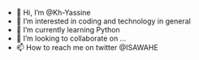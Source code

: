 - 👋 Hi, I’m @Kh-Yassine
- 👀 I’m interested in coding and technology in general
- 🌱 I’m currently learning Python
- 💞️ I’m looking to collaborate on ...
- 📫 How to reach me on twitter @ISAWAHE

<!---
Kh-Yassine/Kh-Yassine is a ✨ special ✨ repository because its `README.md` (this file) appears on your GitHub profile.
You can click the Preview link to take a look at your changes.
--->

